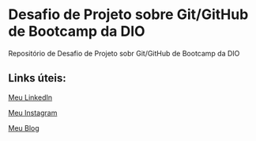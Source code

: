 # Desafio de Projeto sobre Git/GitHub de Bootcamp da DIO
Repositório de Desafio de Projeto sobr Git/GitHub de Bootcamp da DIO

## Links úteis:
[Meu LinkedIn](https://www.linkedin.com/in/fabiodefaria/)

[Meu Instagram](https://www.instagram.com/tudoexplicado/)

[Meu Blog](https://www.tudoexplicado.com/)
